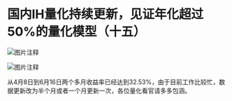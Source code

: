 # 国内IH量化持续更新，见证年化超过50%的量化模型（十五）

![图片注释](http://storage-uqer.datayes.com/61ecc69c1f1583012635b428/625c3d7c-ed8d-11ec-99dd-0242ac140002)

![图片注释](http://storage-uqer.datayes.com/61ecc69c1f1583012635b428/67c89e5e-ed8d-11ec-bd9b-0242ac140002)

从4月8日到6月16日两个多月收益率已经达到32.53%，由于目前工作比较忙，数据更新改为半个月或者一个月更新一次，各位量化看官请多多包涵。